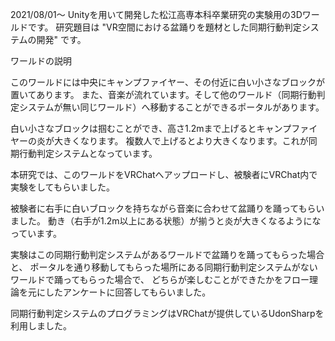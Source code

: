 2021/08/01～
Unityを用いて開発した松江高専本科卒業研究の実験用の3Dワールドです。
研究題目は "VR空間における盆踊りを題材とした同期行動判定システムの開発" です。

ワールドの説明

このワールドには中央にキャンプファイヤー、その付近に白い小さなブロックが置いてあります。
また、音楽が流れています。そして他のワールド（同期行動判定システムが無い同じワールド）へ移動することができるポータルがあります。

白い小さなブロックは掴むことができ、高さ1.2mまで上げるとキャンプファイヤーの炎が大きくなります。
複数人で上げるとより大きくなります。これが同期行動判定システムとなっています。

本研究では、このワールドをVRChatへアップロードし、被験者にVRChat内で実験をしてもらいました。

被験者に右手に白いブロックを持ちながら音楽に合わせて盆踊りを踊ってもらいました。
動き（右手が1.2m以上にある状態）が揃うと炎が大きくなるようになっています。

実験はこの同期行動判定システムがあるワールドで盆踊りを踊ってもらった場合と、
ポータルを通り移動してもらった場所にある同期行動判定システムがないワールドで踊ってもらった場合で、
どちらが楽しむことができたかをフロー理論を元にしたアンケートに回答してもらいました。

同期行動判定システムのプログラミングはVRChatが提供しているUdonSharpを利用しました。